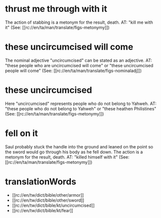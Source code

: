 # thrust me through with it

The action of stabbing is a metonym for the result, death. AT: "kill me with it" (See: [[rc://en/ta/man/translate/figs-metonymy]])

# these uncircumcised will come

The nominal adjective "uncircumcised" can be stated as an adjective. AT: "these people who are uncircumcised will come" or "these uncircumcised people will come" (See: [[rc://en/ta/man/translate/figs-nominaladj]])

# these uncircumcised

Here "uncircumcised" represents people who do not belong to Yahweh. AT: "these people who do not belong to Yahweh" or "these heathen Philistines" (See: [[rc://en/ta/man/translate/figs-metonymy]])

# fell on it

Saul probably stuck the handle into the ground and leaned on the point so the sword would go through his body as he fell down. The action is a metonym for the result, death. AT: "killed himself with it" (See: [[rc://en/ta/man/translate/figs-metonymy]])

# translationWords

* [[rc://en/tw/dict/bible/other/armor]]
* [[rc://en/tw/dict/bible/other/sword]]
* [[rc://en/tw/dict/bible/kt/uncircumcised]]
* [[rc://en/tw/dict/bible/kt/fear]]